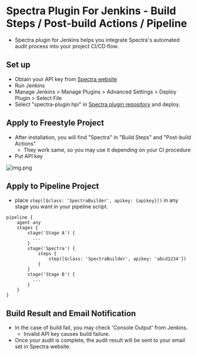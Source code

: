 # Spectra Plugin For Jenkins - Build Steps / Post-build Actions / Pipeline

-   Spectra plugin for Jenkins helps you integrate Spectra's automated audit process into your project CI/CD flow.

## Set up

-   Obtain your API key from [Spectra website](https://spectra-space.io/)
-   Run Jenkins
-   Manage Jenkins > Manage Plugins > Advanced Settings > Deploy Plugin > Select File
-   Select "spectra-plugin.hpi" in [Spectra plugin repository](https://github.com/spark63/spectra-jenkins-plugin) and deploy.

## Apply to Freestyle Project

-   After installation, you will find "Spectra" in "Build Steps" and "Post-build Actions"
    -   They work same, so you may use it depending on your CI procedure
-   Put API key

![img.png](img.png)

## Apply to Pipeline Project

-   place `step([$class: 'SpectraBuilder', apikey: {apikey}])` in any stage you want in your pipeline script.

```shell
pipeline {
    agent any
    stages {
        stage('Stage A') {
          ...
        }
        stage('Spectra') {
            steps {
                step([$class: 'SpectraBuilder', apikey: 'abcd1234'])
            }
        }
        stage('Stage B') {
          ...
        }
    }
}

```

## Build Result and Email Notification

-   In the case of build fail, you may check 'Console Output' from Jenkins.
    -   Invalid API key causes build failure.
-   Once your audit is complete, the audit result will be sent to your email set in Spectra website.
